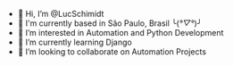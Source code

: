 - 👋 Hi, I’m @LucSchimidt
- 📌 I'm currently based in São Paulo, Brasil ╰(*°▽°*)╯
- 👀 I’m interested in Automation and Python Development
- 🌱 I’m currently learning Django
- 💞️ I’m looking to collaborate on Automation Projects

<!---
LucSchimidt/LucSchimidt is a ✨ special ✨ repository because its `README.md` (this file) appears on your GitHub profile.
You can click the Preview link to take a look at your changes.
--->
